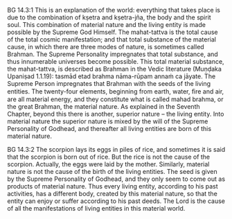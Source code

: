 BG 14.3:1	This is an explanation of the world: everything that takes place is due to the combination of kṣetra and kṣetra-jña, the body and the spirit soul. This combination of material nature and the living entity is made possible by the Supreme God Himself. The mahat-tattva is the total cause of the total cosmic manifestation; and that total substance of the material cause, in which there are three modes of nature, is sometimes called Brahman. The Supreme Personality impregnates that total substance, and thus innumerable universes become possible. This total material substance, the mahat-tattva, is described as Brahman in the Vedic literature (Muṇḍaka Upaniṣad 1.1.19): tasmād etad brahma nāma-rūpam annaṁ ca jāyate. The Supreme Person impregnates that Brahman with the seeds of the living entities. The twenty-four elements, beginning from earth, water, ﬁre and air, are all material energy, and they constitute what is called mahad brahma, or the great Brahman, the material nature. As explained in the Seventh Chapter, beyond this there is another, superior nature – the living entity. Into material nature the superior nature is mixed by the will of the Supreme Personality of Godhead, and thereafter all living entities are born of this material nature.

BG 14.3:2	The scorpion lays its eggs in piles of rice, and sometimes it is said that the scorpion is born out of rice. But the rice is not the cause of the scorpion. Actually, the eggs were laid by the mother. Similarly, material nature is not the cause of the birth of the living entities. The seed is given by the Supreme Personality of Godhead, and they only seem to come out as products of material nature. Thus every living entity, according to his past activities, has a different body, created by this material nature, so that the entity can enjoy or suffer according to his past deeds. The Lord is the cause of all the manifestations of living entities in this material world.